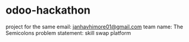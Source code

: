 # odoo-hackathon
project for the same
email: janhavhimore01@gmail.com 
team name: The Semicolons
problem statement: skill swap platform 